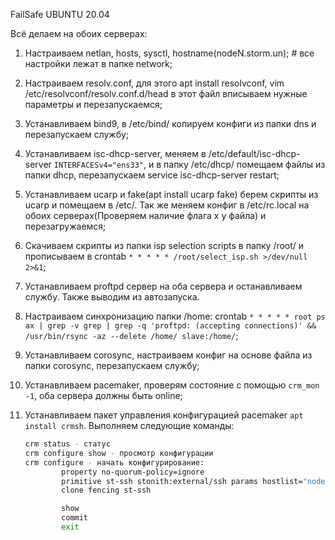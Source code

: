 FailSafe UBUNTU 20.04

Всё делаем на обоих серверах:
1) Настраиваем netlan, hosts, sysctl, hostname(nodeN.storm.un); # все настройки лежат в папке network;

2) Настраиваем resolv.conf, для этого apt install resolvconf, vim /etc/resolvconf/resolv.conf.d/head в этот файл вписываем нужные параметры и перезапускаемся;

3) Устанавливаем bind9, в /etc/bind/ копируем конфиги из папки dns и перезапускаем службу;

4) Устанавливаем isc-dhcp-server, меняем в /etc/default/isc-dhcp-server `INTERFACESv4="ens33"`, и в папку /etc/dhcp/ помещаем файлы из папки dhcp, перезапускаем service isc-dhcp-server restart;

5) Устанавливаем ucarp и fake(apt install ucarp fake) берем скрипты из ucarp и помещаем в /etc/. Так же меняем конфиг в /etc/rc.local на обоих серверах(Проверяем наличие флага х у файла) и перезагружаемся;

6) Скачиваем скрипты из папки isp selection scripts в папку /root/ и прописываем в crontab `* * * * * /root/select_isp.sh >/dev/null 2>&1`;

7) Устанавливаем proftpd сервер на оба сервера и останавливаем службу. Также выводим из автозапуска.
7) Настраиваем синхронизацию папки /home: crontab `* * * * * root ps ax | grep -v grep | grep -q 'proftpd: (accepting connections)' && /usr/bin/rsync -az --delete /home/ slave:/home/`;

8) Устанавливаем corosync, настраиваем конфиг на основе файла из папки corosync, перезапускаем службу;

9) Устанавливаем pacemaker, проверям состояние с помощью `crm_mon -1`, оба сервера должны быть online;

10) Устанавливаем пакет управления конфигурацией pacemaker `apt install crmsh`. Выполняем следующие команды:
    ```sh
    crm status - статус
    crm configure show - просмотр конфигурации
    crm configure - начать конфигурирование:
            property no-quorum-policy=ignore
            primitive st-ssh stonith:external/ssh params hostlist="node1.storm.un node2.storm.un"
            clone fencing st-ssh

            show
            commit
            exit
    ```



